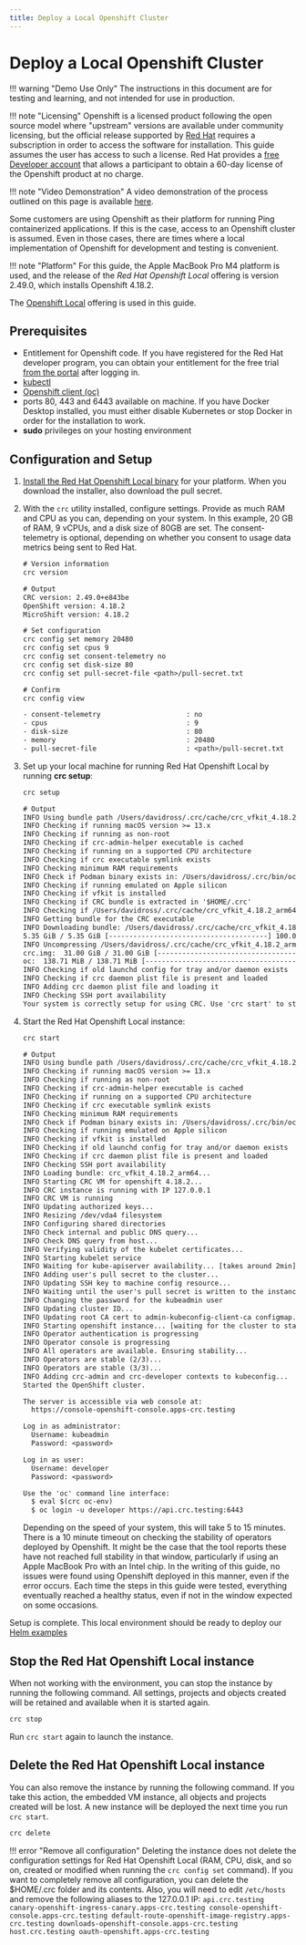 ```yaml
---
title: Deploy a Local Openshift Cluster
---
```

# Deploy a Local Openshift Cluster

!!! warning "Demo Use Only"
    The instructions in this document are for testing and learning, and not intended for use in production.

!!! note "Licensing"
    Openshift is a licensed product following the open source model where "upstream" versions are available under community licensing, but the official release supported by [Red Hat](https://www.redhat.com/en) requires a subscription in order to access the software for installation.  This guide assumes the user has access to such a license.  Red Hat provides a [free Developer account](https://developers.redhat.com/blog/2016/03/31/no-cost-rhel-developer-subscription-now-available) that allows a participant to obtain a 60-day license of the Openshift product at no charge.

!!! note "Video Demonstration"
    A video demonstration of the process outlined on this page is available [here](https://videos.pingidentity.com/detail/videos/devops/video/6319613511112/openshift-local-demonstration).

Some customers are using Openshift as their platform for running Ping containerized applications.  If this is the case, access to an Openshift cluster is assumed.  Even in those cases, there are times where a local implementation of Openshift for development and testing is convenient.  

!!! note "Platform"
    For this guide, the Apple MacBook Pro M4 platform is used, and the release of the _Red Hat Openshift Local_ offering is version 2.49.0, which installs Openshift 4.18.2.

The [Openshift Local](https://developers.redhat.com/products/openshift-local/overview) offering is used in this guide.

## Prerequisites

* Entitlement for Openshift code.  If you have registered for the Red Hat developer program, you can obtain your entitlement for the free trial [from the portal](https://developers.redhat.com/products/openshift/download) after logging in.
* [kubectl](https://kubernetes.io/docs/tasks/tools/#kubectl)
* [Openshift client (oc)](https://access.redhat.com/documentation/en-us/openshift_container_platform/4.17/html-single/cli_tools/index#cli-getting-started)
* ports 80, 443 and 6443 available on machine. If you have Docker Desktop installed, you must either disable Kubernetes or stop Docker in order for the installation to work.
* **sudo** privileges on your hosting environment

## Configuration and Setup

1. [Install the Red Hat Openshift Local binary](https://console.redhat.com/openshift/create/local) for your platform. When you download the installer, also download the pull secret.

1. With the `crc` utility installed, configure settings.  Provide as much RAM and CPU as you can, depending on your system.  In this example, 20 GB of RAM, 9 vCPUs, and a disk size of 80GB are set.  The consent-telemetry is optional, depending on whether you consent to usage data metrics being sent to Red Hat.

    ```txt
    # Version information
    crc version

    # Output
    CRC version: 2.49.0+e843be
    OpenShift version: 4.18.2
    MicroShift version: 4.18.2

    # Set configuration
    crc config set memory 20480
    crc config set cpus 9
    crc config set consent-telemetry no
    crc config set disk-size 80
    crc config set pull-secret-file <path>/pull-secret.txt

    # Confirm
    crc config view

    - consent-telemetry                     : no
    - cpus                                  : 9
    - disk-size                             : 80
    - memory                                : 20480
    - pull-secret-file                      : <path>/pull-secret.txt
    ```

1. Set up your local machine for running Red Hat Openshift Local by running **crc setup**:

    ```txt
    crc setup

    # Output
    INFO Using bundle path /Users/davidross/.crc/cache/crc_vfkit_4.18.2_arm64.crcbundle
    INFO Checking if running macOS version >= 13.x
    INFO Checking if running as non-root
    INFO Checking if crc-admin-helper executable is cached
    INFO Checking if running on a supported CPU architecture
    INFO Checking if crc executable symlink exists
    INFO Checking minimum RAM requirements
    INFO Check if Podman binary exists in: /Users/davidross/.crc/bin/oc
    INFO Checking if running emulated on Apple silicon
    INFO Checking if vfkit is installed
    INFO Checking if CRC bundle is extracted in '$HOME/.crc'
    INFO Checking if /Users/davidross/.crc/cache/crc_vfkit_4.18.2_arm64.crcbundle exists
    INFO Getting bundle for the CRC executable
    INFO Downloading bundle: /Users/davidross/.crc/cache/crc_vfkit_4.18.2_arm64.crcbundle...
    5.35 GiB / 5.35 GiB [---------------------------------------] 100.00% 38.49 MiB/s
    INFO Uncompressing /Users/davidross/.crc/cache/crc_vfkit_4.18.2_arm64.crcbundle
    crc.img:  31.00 GiB / 31.00 GiB [--------------------------------------] 100.00%
    oc:  138.71 MiB / 138.71 MiB [-----------------------------------------] 100.00%
    INFO Checking if old launchd config for tray and/or daemon exists
    INFO Checking if crc daemon plist file is present and loaded
    INFO Adding crc daemon plist file and loading it
    INFO Checking SSH port availability
    Your system is correctly setup for using CRC. Use 'crc start' to start the instance
    ```

1. Start the Red Hat Openshift Local instance:

    ```txt
    crc start
 
    # Output
    INFO Using bundle path /Users/davidross/.crc/cache/crc_vfkit_4.18.2_arm64.crcbundle
    INFO Checking if running macOS version >= 13.x
    INFO Checking if running as non-root
    INFO Checking if crc-admin-helper executable is cached
    INFO Checking if running on a supported CPU architecture
    INFO Checking if crc executable symlink exists
    INFO Checking minimum RAM requirements
    INFO Check if Podman binary exists in: /Users/davidross/.crc/bin/oc
    INFO Checking if running emulated on Apple silicon
    INFO Checking if vfkit is installed
    INFO Checking if old launchd config for tray and/or daemon exists
    INFO Checking if crc daemon plist file is present and loaded
    INFO Checking SSH port availability
    INFO Loading bundle: crc_vfkit_4.18.2_arm64...
    INFO Starting CRC VM for openshift 4.18.2...
    INFO CRC instance is running with IP 127.0.0.1
    INFO CRC VM is running
    INFO Updating authorized keys...
    INFO Resizing /dev/vda4 filesystem
    INFO Configuring shared directories
    INFO Check internal and public DNS query...
    INFO Check DNS query from host...
    INFO Verifying validity of the kubelet certificates...
    INFO Starting kubelet service
    INFO Waiting for kube-apiserver availability... [takes around 2min]
    INFO Adding user's pull secret to the cluster...
    INFO Updating SSH key to machine config resource...
    INFO Waiting until the user's pull secret is written to the instance disk...
    INFO Changing the password for the kubeadmin user
    INFO Updating cluster ID...
    INFO Updating root CA cert to admin-kubeconfig-client-ca configmap...
    INFO Starting openshift instance... [waiting for the cluster to stabilize]
    INFO Operator authentication is progressing
    INFO Operator console is progressing
    INFO All operators are available. Ensuring stability...
    INFO Operators are stable (2/3)...
    INFO Operators are stable (3/3)...
    INFO Adding crc-admin and crc-developer contexts to kubeconfig...
    Started the OpenShift cluster.
    
    The server is accessible via web console at:
      https://console-openshift-console.apps-crc.testing
    
    Log in as administrator:
      Username: kubeadmin
      Password: <password>
    
    Log in as user:
      Username: developer
      Password: <password>
    
    Use the 'oc' command line interface:
      $ eval $(crc oc-env)
      $ oc login -u developer https://api.crc.testing:6443
    ```

    Depending on the speed of your system, this will take 5 to 15 minutes.  There is a 10 minute timeout on checking the stability of operators deployed by Openshift.  It might be the case that the tool reports these have not reached full stability in that window, particularly if using an Apple MacBook Pro with an Intel chip. In the writing of this guide, no issues were found using Openshift deployed in this manner, even if the error occurs.  Each time the steps in this guide were tested, everything eventually reached a healthy status, even if not in the window expected on some occasions.

Setup is complete.  This local environment should be ready to deploy our [Helm examples](./deployHelm.md)

## Stop the Red Hat Openshift Local instance

When not working with the environment, you can stop the instance by running the following command.  All settings, projects and objects created will be retained and available when it is started again.

```sh
crc stop
```

Run `crc start` again to launch the instance.

## Delete the Red Hat Openshift Local instance

You can also remove the instance by running the following command.  If you take this action, the embedded VM instance, all objects and projects created will be lost.  A new instance will be deployed the next time you run `crc start`.

```sh
crc delete
```

!!! error "Remove all configuration"
    Deleting the instance does not delete the configuration settings for Red Hat Openshift Local (RAM, CPU, disk, and so on, created or modified when running the `crc config set` command).  If you want to completely remove all configuration, you can delete the $HOME/.crc folder and its contents.  Also, you will need to edit `/etc/hosts` and remove the following aliases to the 127.0.0.1 IP: `api.crc.testing canary-openshift-ingress-canary.apps-crc.testing console-openshift-console.apps-crc.testing default-route-openshift-image-registry.apps-crc.testing downloads-openshift-console.apps-crc.testing host.crc.testing oauth-openshift.apps-crc.testing`

